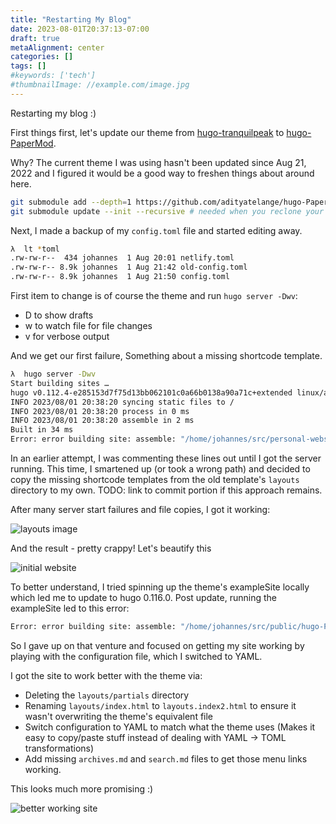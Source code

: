 ```yaml
---
title: "Restarting My Blog"
date: 2023-08-01T20:37:13-07:00
draft: true
metaAlignment: center
categories: []
tags: []
#keywords: ['tech']
#thumbnailImage: //example.com/image.jpg
---
```


<!--more-->

Restarting my blog :)

First things first, let's update our theme from [hugo-tranquilpeak] to [hugo-PaperMod].

Why? The current theme I was using hasn't been updated since Aug 21, 2022 and I figured it would be a good way to freshen things about around here.

```sh
git submodule add --depth=1 https://github.com/adityatelange/hugo-PaperMod.git themes/PaperMod
git submodule update --init --recursive # needed when you reclone your repo (submodules may not get cloned automatically)
```

Next, I made a backup of my `config.toml` file and started editing away.

```sh
λ  lt *toml
.rw-rw-r--  434 johannes  1 Aug 20:01 netlify.toml
.rw-rw-r-- 8.9k johannes  1 Aug 21:42 old-config.toml
.rw-rw-r-- 8.9k johannes  1 Aug 21:50 config.toml
```

First item to change is of course the theme and run `hugo server -Dwv`:

- D to show drafts
- w to watch file for file changes
- v for verbose output

And we get our first failure, Something about a missing shortcode template.

```sh
λ  hugo server -Dwv
Start building sites … 
hugo v0.112.4-e285153d7f75d13bb062101c0a66b0138a90a71c+extended linux/amd64 BuildDate=2023-05-28T13:04:00Z VendorInfo=gohugoio
INFO 2023/08/01 20:38:20 syncing static files to /
INFO 2023/08/01 20:38:20 process in 0 ms
INFO 2023/08/01 20:38:20 assemble in 2 ms
Built in 34 ms
Error: error building site: assemble: "/home/johannes/src/personal-website/content/post/2019-01-06-how-i-build-this-site.md:323:1": failed to extract shortcode: template for shortcode "codeblock" not found
```

In an earlier attempt, I was commenting these lines out until I got the server running. This time, I smartened up (or took a wrong path) and decided to copy the missing shortcode templates from the old template's `layouts` directory to my own. TODO: link to commit portion if this approach remains.

After many server start failures and file copies, I got it working:

![layouts image](/images/post/2023-08-01-restarting-my-blog/2023-08-01-new-layouts.png)

And the result - pretty crappy! Let's beautify this

![initial website](/images/post/2023-08-01-restarting-my-blog/2023-08-01-initial-website-new-theme-papermod.png)

To better understand, I tried spinning up the theme's exampleSite locally which led me to update to hugo 0.116.0. Post update, running the exampleSite led to this error:

```sh
Error: error building site: assemble: "/home/johannes/src/public/hugo-PaperMod/content/posts/papermod/papermod-installation.md:21:85": failed to extract shortcode: template for shortcode "inTextImg" not found
```

So I gave up on that venture and focused on getting my site working by playing with the configuration file, which I switched to YAML.

I got the site to work better with the theme via:

- Deleting the `layouts/partials` directory
- Renaming `layouts/index.html` to `layouts.index2.html` to ensure it wasn't overwriting the theme's equivalent file
- Switch configuration to YAML to match what the theme uses (Makes it easy to copy/paste stuff instead of dealing with YAML -> TOML transformations)
- Add missing `archives.md` and `search.md` files to get those menu links working.

This looks much more promising :)

![better working site](/images/post/2023-08-01-restarting-my-blog/2023-08-01-working-with-theme.png)


[hugo-tranquilpeak]: https://github.com/kakawait/hugo-tranquilpeak-theme
[hugo-PaperMod]: https://github.com/adityatelange/hugo-PaperMod
